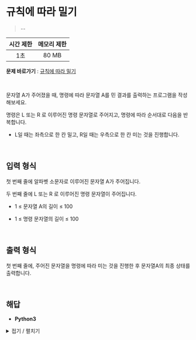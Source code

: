 # 규칙에 따라 밀기
> --

|시간 제한|메모리 제한|
|:---:|:---:|
|1초|80 MB|

**문제 바로가기** : [규칙에 따라 밀기](https://www.codetree.ai/missions/4/problems/push-by-the-rules/description "규칙에 따라 밀기")

</br>

문자열 A가 주어졌을 때, 명령에 따라 문자열 A를 민 결과를 출력하는 프로그램을 작성해보세요.

명령은 L 또는 R 로 이루어진 명령 문자열로 주어지고, 명령에 따라 순서대로 다음을 반복합니다.

- L일 때는 좌측으로 한 칸 밀고, R일 때는 우측으로 한 칸 미는 것을 진행합니다.

</br>

## 입력 형식
첫 번째 줄에 알파벳 소문자로 이루어진 문자열 A가 주어집니다.

두 번째 줄에 L 또는 R 로 이루어진 명령 문자열이 주어집니다.

- 1 ≤ 문자열 A의 길이 ≤ 100

- 1 ≤ 명령 문자열의 길이 ≤ 100

</br>

## 출력 형식
첫 번째 줄에, 주어진 문자열을 명령에 따라 미는 것을 진행한 후 문자열A의 최종 상태를 출력합니다.

</br>

## 해답
- **Python3**
<details>
<summary>접기 / 펼치기</summary>
<div markdown="1">

```py
import sys
strInput = sys.stdin.readline().strip()
strCommand = sys.stdin.readline().strip()

for k in strCommand:
    if k == "L":
        strInput = strInput[1:] + strInput[0]
    else:
        strInput = strInput[-1] + strInput[:-1]
print(strInput)
```

</div>
</details>